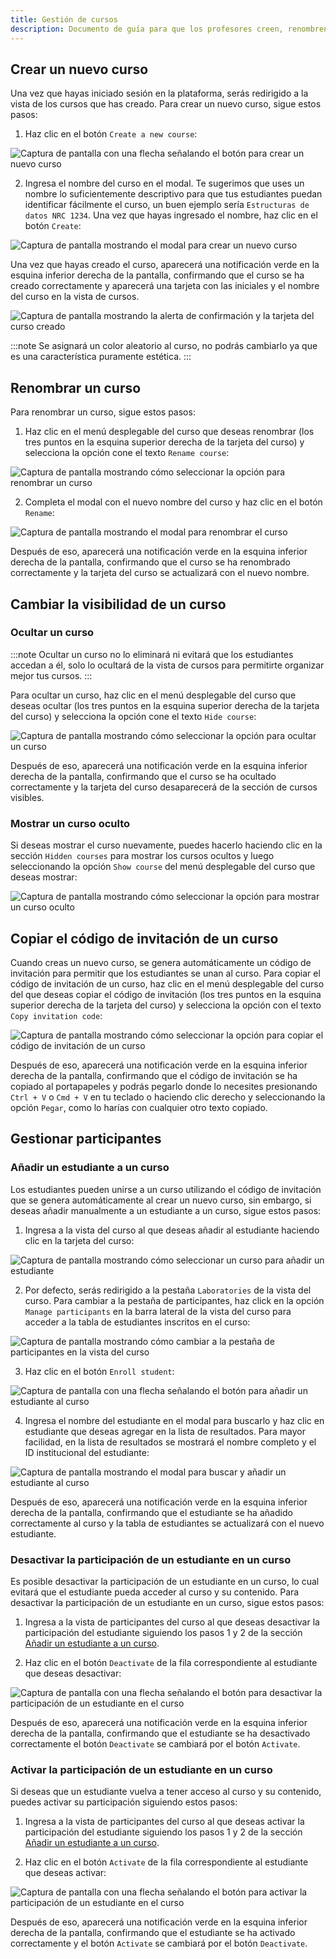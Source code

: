 ```yaml
---
title: Gestión de cursos
description: Documento de guía para que los profesores creen, renombren, cambien la visibilidad, copien el código de invitación y gestionar participantes en los cursos de la plataforma Code Labs.
---
```


## Crear un nuevo curso

Una vez que hayas iniciado sesión en la plataforma, serás redirigido a la vista de los cursos que has creado. Para crear un nuevo curso, sigue estos pasos:

1. Haz clic en el botón `Create a new course`:

![Captura de pantalla con una flecha señalando el botón para crear un nuevo curso](../../../../assets/teachers/courses/create-course/1.jpg)

2. Ingresa el nombre del curso en el modal. Te sugerimos que uses un nombre lo suficientemente descriptivo para que tus estudiantes puedan identificar fácilmente el curso, un buen ejemplo sería `Estructuras de datos NRC 1234`. Una vez que hayas ingresado el nombre, haz clic en el botón `Create`:

![Captura de pantalla mostrando el modal para crear un nuevo curso](../../../../assets/teachers/courses/create-course/2.jpg)

Una vez que hayas creado el curso, aparecerá una notificación verde en la esquina inferior derecha de la pantalla, confirmando que el curso se ha creado correctamente y aparecerá una tarjeta con las iniciales y el nombre del curso en la vista de cursos.

![Captura de pantalla mostrando la alerta de confirmación y la tarjeta del curso creado](../../../../assets/teachers/courses/create-course/3.jpg)

:::note
Se asignará un color aleatorio al curso, no podrás cambiarlo ya que es una característica puramente estética.
:::

## Renombrar un curso

Para renombrar un curso, sigue estos pasos:

1. Haz clic en el menú desplegable del curso que deseas renombrar (los tres puntos en la esquina superior derecha de la tarjeta del curso) y selecciona la opción cone el texto `Rename course`:

![Captura de pantalla mostrando cómo seleccionar la opción para renombrar un curso](../../../../assets/teachers/courses/rename-course/1.jpg)

2. Completa el modal con el nuevo nombre del curso y haz clic en el botón `Rename`:

![Captura de pantalla mostrando el modal para renombrar el curso](../../../../assets/teachers/courses/rename-course/2.jpg)

Después de eso, aparecerá una notificación verde en la esquina inferior derecha de la pantalla, confirmando que el curso se ha renombrado correctamente y la tarjeta del curso se actualizará con el nuevo nombre.

## Cambiar la visibilidad de un curso

### Ocultar un curso

:::note
Ocultar un curso no lo eliminará ni evitará que los estudiantes accedan a él, solo lo ocultará de la vista de cursos para permitirte organizar mejor tus cursos.
:::

Para ocultar un curso, haz clic en el menú desplegable del curso que deseas ocultar (los tres puntos en la esquina superior derecha de la tarjeta del curso) y selecciona la opción cone el texto `Hide course`:

![Captura de pantalla mostrando cómo seleccionar la opción para ocultar un curso](../../../../assets/teachers/courses/hide-course/1.jpg)

Después de eso, aparecerá una notificación verde en la esquina inferior derecha de la pantalla, confirmando que el curso se ha ocultado correctamente y la tarjeta del curso desaparecerá de la sección de cursos visibles.

### Mostrar un curso oculto

Si deseas mostrar el curso nuevamente, puedes hacerlo haciendo clic en la sección `Hidden courses` para mostrar los cursos ocultos y luego seleccionando la opción `Show course` del menú desplegable del curso que deseas mostrar:

![Captura de pantalla mostrando cómo seleccionar la opción para mostrar un curso oculto](../../../../assets/teachers/courses/hide-course/2.jpg)

## Copiar el código de invitación de un curso

Cuando creas un nuevo curso, se genera automáticamente un código de invitación para permitir que los estudiantes se unan al curso. Para copiar el código de invitación de un curso, haz clic en el menú desplegable del curso del que deseas copiar el código de invitación (los tres puntos en la esquina superior derecha de la tarjeta del curso) y selecciona la opción con el texto `Copy invitation code`:

![Captura de pantalla mostrando cómo seleccionar la opción para copiar el código de invitación de un curso](../../../../assets/teachers/courses/invitation-code/1.jpg)

Después de eso, aparecerá una notificación verde en la esquina inferior derecha de la pantalla, confirmando que el código de invitación se ha copiado al portapapeles y podrás pegarlo donde lo necesites presionando `Ctrl + V` o `Cmd + V` en tu teclado o haciendo clic derecho y seleccionando la opción `Pegar`, como lo harías con cualquier otro texto copiado.

## Gestionar participantes

### Añadir un estudiante a un curso

Los estudiantes pueden unirse a un curso utilizando el código de invitación que se genera automáticamente al crear un nuevo curso, sin embargo, si deseas añadir manualmente a un estudiante a un curso, sigue estos pasos:

1. Ingresa a la vista del curso al que deseas añadir al estudiante haciendo clic en la tarjeta del curso:

![Captura de pantalla mostrando cómo seleccionar un curso para añadir un estudiante](../../../../assets/teachers/courses/add-student/1.jpg)

2. Por defecto, serás redirigido a la pestaña `Laboratories` de la vista del curso. Para cambiar a la pestaña de participantes, haz click en la opción `Manage participants` en la barra lateral de la vista del curso para acceder a la tabla de estudiantes inscritos en el curso:

![Captura de pantalla mostrando cómo cambiar a la pestaña de participantes en la vista del curso](../../../../assets/teachers/courses/add-student/2.jpg)

3. Haz clic en el botón `Enroll student`:

![Captura de pantalla con una flecha señalando el botón para añadir un estudiante al curso](../../../../assets/teachers/courses/add-student/3.jpg)

4. Ingresa el nombre del estudiante en el modal para buscarlo y haz clic en estudiante que deseas agregar en la lista de resultados. Para mayor facilidad, en la lista de resultados se mostrará el nombre completo y el ID institucional del estudiante:

![Captura de pantalla mostrando el modal para buscar y añadir un estudiante al curso](../../../../assets/teachers/courses/add-student/4.jpg)

Después de eso, aparecerá una notificación verde en la esquina inferior derecha de la pantalla, confirmando que el estudiante se ha añadido correctamente al curso y la tabla de estudiantes se actualizará con el nuevo estudiante.

### Desactivar la participación de un estudiante en un curso

Es posible desactivar la participación de un estudiante en un curso, lo cual evitará que el estudiante pueda acceder al curso y su contenido. Para desactivar la participación de un estudiante en un curso, sigue estos pasos:

1. Ingresa a la vista de participantes del curso al que deseas desactivar la participación del estudiante siguiendo los pasos 1 y 2 de la sección [Añadir un estudiante a un curso](#añadir-un-estudiante-a-un-curso).

2. Haz clic en el botón `Deactivate` de la fila correspondiente al estudiante que deseas desactivar:

![Captura de pantalla con una flecha señalando el botón para desactivar la participación de un estudiante en el curso](../../../../assets/teachers/courses/update-student-status/1.jpg)

Después de eso, aparecerá una notificación verde en la esquina inferior derecha de la pantalla, confirmando que el estudiante se ha desactivado correctamente el botón `Deactivate` se cambiará por el botón `Activate`.

### Activar la participación de un estudiante en un curso

Si deseas que un estudiante vuelva a tener acceso al curso y su contenido, puedes activar su participación siguiendo estos pasos:

1. Ingresa a la vista de participantes del curso al que deseas activar la participación del estudiante siguiendo los pasos 1 y 2 de la sección [Añadir un estudiante a un curso](#añadir-un-estudiante-a-un-curso).

2. Haz clic en el botón `Activate` de la fila correspondiente al estudiante que deseas activar:

![Captura de pantalla con una flecha señalando el botón para activar la participación de un estudiante en el curso](../../../../assets/teachers/courses/update-student-status/2.jpg)

Después de eso, aparecerá una notificación verde en la esquina inferior derecha de la pantalla, confirmando que el estudiante se ha activado correctamente y el botón `Activate` se cambiará por el botón `Deactivate`.
